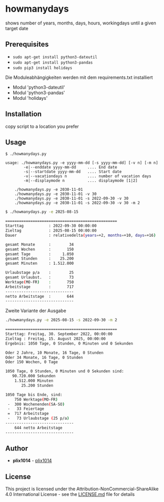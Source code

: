 # howmanydays

shows number of years, months, days, hours, workingdays until a given target date

## Prerequisites

* `sudo apt-get install python3-dateutil`
* `sudo apt-get install python3-pandas`
* `sudo pip3 install holidays`


Die Moduleabhängigkeiten werden mit dem requirements.txt installiert
* Modul 'python3-dateutil'
* Modul 'python3-pandas'
* Modul 'holidays'

## Installation

copy script to a location you prefer


## Usage
```
$ ./howmanydays.py 

usage: ./howmanydays.py -e yyyy-mm-dd [-s yyyy-mm-dd] [-v n] [-m n]
		-e|--enddate yyyy-mm-dd 	.... End date
		-s|--startdate yyyy-mm-dd 	.... Start date
		-v|--vacationdays n 		.... number of vacation days
		-m|--displaymode n  		.... displaymode [1|2]

	./howmanydays.py -e 2030-11-01
	./howmanydays.py -e 2030-11-01 -v 30
	./howmanydays.py -e 2030-11-01 -s 2022-09-30 -v 30
	./howmanydays.py -e 2030-11-01 -s 2022-09-30 -v 30 -m 2
```



```sh
$ ./howmanydays.py -e 2025-08-15

=================================================
Starttag           : 2022-09-30 00:00:00
Zieltag            : 2025-08-15 00:00:00
Dauer              : relativedelta(years=+2, months=+10, days=+16)

gesamt Monate      :        34
gesamt Wochen      :       150
gesamt Tage        :     1.050
gesamt Stunden     :    25.200
gesamt Minuten     : 1.512.000

Urlaubstage p/a    :        25
gesamt Urlaubst.   :        73
Werktage(MO-FR)    :       750
Arbeitstage        :       717
------------------------------
netto Arbeitstage  :       644
------------------------------
```


Zweite Variante der Ausgabe
```sh
./howmanydays.py -e 2025-08-15 -s 2022-09-30 -m 2

=================================================
Starttag: Freitag, 30. September 2022, 00:00:00
Zieltag : Freitag, 15. August 2025, 00:00:00
Ergebnis: 1050 Tage, 0 Stunden, 0 Minuten und 0 Sekunden

Oder 2 Jahre, 10 Monate, 16 Tage, 0 Stunden
Oder 34 Monate, 16 Tage, 0 Stunden
Oder 150 Wochen, 0 Tage

1050 Tage, 0 Stunden, 0 Minuten und 0 Sekunden sind:
   90.720.000 Sekunden
    1.512.000 Minuten
       25.200 Stunden

1050 Tage bis Ende, sind:
    750 Werktage(MO-FR)
 -  300 Wochenenden(SA-SO)
 -   33 Feiertage
 =  717 Arbeitstage
 -   73 Urlaubstage (25 p/a)
------------------------------
    644 netto Arbeitstage
------------------------------
```

## Author

* **plix1014** - [plix1014](https://github.com/plix1014)


## License

This project is licensed under the Attribution-NonCommercial-ShareAlike 4.0 International License - see the [LICENSE.md](LICENSE.md) file for details


